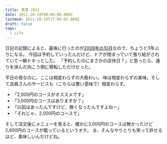```yaml
---
title: 鳥茂 2011
date: 2011-10-19T00:00:00.000Z
lastmod: 2011-10-19T17:04:02.000Z
draft: false
tags:
  - Life
---
```


日記の記録によると、最後に行ったのが[2008年の10月](/posts/20081011/p01)なので、ちょうど3年ぶりになる。 今回は予約していったんだけど、ドアが閉まっていて張り紙がされていて一瞬ドキっとした。 「予約したのにまさかの店休日？」と思ったら、通りを挟んだ向こう側に移転しただけだった。

平日の夜なのに、ここは相変わらずの大賑わい。 味は相変わらずの美味。そして店員さんのサービスも（こちらは悪い意味で）相変わらず。

- 「2,000円のコースがオススメです」
- 「3,000円のコースはありますか？」
- 「以前はあったんですけど、無くなったんですよねー」
- 「それじゃ、2,000円のコースで」

そして注文後にメニューを見ると、確かに3,000円のコースは無かったけど2,800円のコースが載っているというオチ。 ま、そんなやりとりも笑って許せるほど、美味しいんだけどね。
